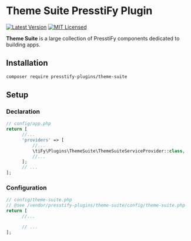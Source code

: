# Theme Suite PresstiFy Plugin

[![Latest Version](https://img.shields.io/badge/release-2.0.6-blue?style=for-the-badge)](https://svn.tigreblanc.fr/presstify-plugins/theme-suite/tags/2.0.6)
[![MIT Licensed](https://img.shields.io/badge/license-MIT-green?style=for-the-badge)](LICENSE.md)

**Theme Suite** is a large collection of PresstiFy components dedicated to building apps.

## Installation

```bash
composer require presstify-plugins/theme-suite
```

## Setup

### Declaration

```php
// config/app.php
return [
      //...
      'providers' => [
          //...
          \tiFy\Plugins\ThemeSuite\ThemeSuiteServiceProvider::class,
          //...
      ];
      // ...
];
```

### Configuration

```php
// config/theme-suite.php
// @see /vendor/presstify-plugins/theme-suite/config/theme-suite.php
return [
      //...

      // ...
];
```
